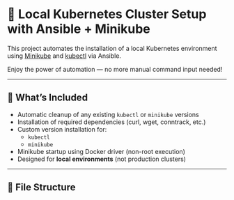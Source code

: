 # 🚀 Local Kubernetes Cluster Setup with Ansible + Minikube

This project automates the installation of a local Kubernetes environment using [Minikube](https://minikube.sigs.k8s.io/) and [kubectl](https://kubernetes.io/docs/tasks/tools/) via Ansible.

Enjoy the power of automation — no more manual command input needed!

---

## 🧰 What’s Included

- Automatic cleanup of any existing `kubectl` or `minikube` versions
- Installation of required dependencies (curl, wget, conntrack, etc.)
- Custom version installation for:
  - `kubectl`
  - `minikube`
- Minikube startup using Docker driver (non-root execution)
- Designed for **local environments** (not production clusters)

---

## 📂 File Structure

